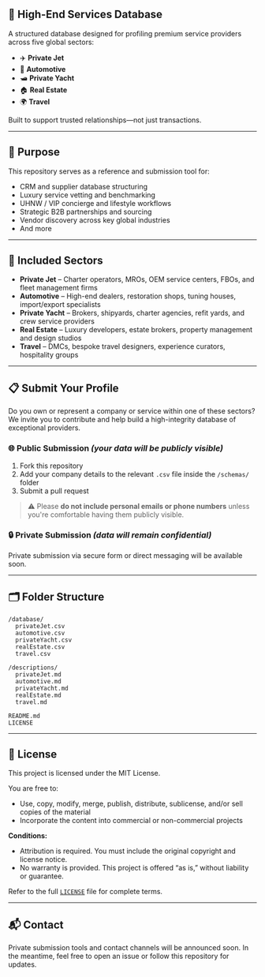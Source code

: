 ## 📇 High-End Services Database

A structured database designed for profiling premium service providers across five global sectors:

* ✈️ **Private Jet**
* 🚗 **Automotive**
* 🛥️ **Private Yacht**
* 🏠 **Real Estate**
* 🌍 **Travel**

Built to support trusted relationships—not just transactions.

---

## 🎯 Purpose

This repository serves as a reference and submission tool for:

* CRM and supplier database structuring
* Luxury service vetting and benchmarking
* UHNW / VIP concierge and lifestyle workflows
* Strategic B2B partnerships and sourcing
* Vendor discovery across key global industries
* And more

---

## 🏢 Included Sectors

* **Private Jet** – Charter operators, MROs, OEM service centers, FBOs, and fleet management firms
* **Automotive** – High-end dealers, restoration shops, tuning houses, import/export specialists
* **Private Yacht** – Brokers, shipyards, charter agencies, refit yards, and crew service providers
* **Real Estate** – Luxury developers, estate brokers, property management and design studios
* **Travel** – DMCs, bespoke travel designers, experience curators, hospitality groups

---

## 📋 Submit Your Profile

Do you own or represent a company or service within one of these sectors?
We invite you to contribute and help build a high-integrity database of exceptional providers.

### 🌐 Public Submission *(your data will be publicly visible)*

1. Fork this repository
2. Add your company details to the relevant `.csv` file inside the `/schemas/` folder
3. Submit a pull request

> ⚠️ Please **do not include personal emails or phone numbers** unless you're comfortable having them publicly visible.

### 🔒 Private Submission *(data will remain confidential)*

Private submission via secure form or direct messaging will be available soon.

---

## 🗂️ Folder Structure

```
/database/
  privateJet.csv
  automotive.csv
  privateYacht.csv
  realEstate.csv
  travel.csv

/descriptions/
  privateJet.md
  automotive.md
  privateYacht.md
  realEstate.md
  travel.md

README.md
LICENSE
```

---

## 📄 License

This project is licensed under the MIT License.

You are free to:

* Use, copy, modify, merge, publish, distribute, sublicense, and/or sell copies of the material
* Incorporate the content into commercial or non-commercial projects

**Conditions:**

* Attribution is required. You must include the original copyright and license notice.
* No warranty is provided. This project is offered “as is,” without liability or guarantee.

Refer to the full [`LICENSE`](./LICENSE) file for complete terms.

---

## 📬 Contact

Private submission tools and contact channels will be announced soon.
In the meantime, feel free to open an issue or follow this repository for updates.
